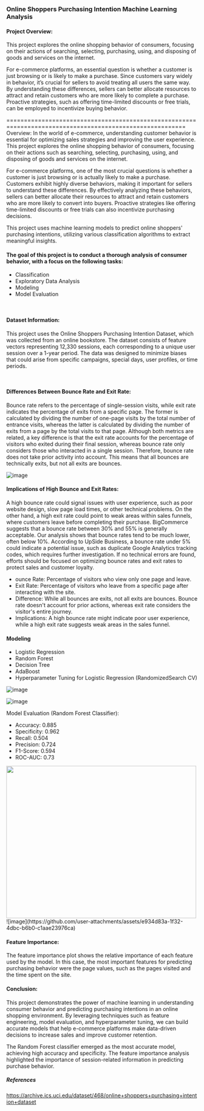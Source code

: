 ### Online Shoppers Purchasing Intention Machine Learning Analysis


#### Project Overview:


This project explores the online shopping behavior of consumers, focusing on their actions of searching, selecting, purchasing, using, and disposing of goods and services on the internet.

For e-commerce platforms, an essential question is whether a customer is just browsing or is likely to make a purchase. Since customers vary widely in behavior, it’s crucial for sellers to avoid treating all users the same way. By understanding these differences, sellers can better allocate resources to attract and retain customers who are more likely to complete a purchase. Proactive strategies, such as offering time-limited discounts or free trials, can be employed to incentivize buying behavior.

=========================================================================================================
Overview: In the world of e-commerce, understanding customer behavior is essential for optimizing sales strategies and improving the user experience. This project explores the online shopping behavior of consumers, focusing on their actions such as searching, selecting, purchasing, using, and disposing of goods and services on the internet.

For e-commerce platforms, one of the most crucial questions is whether a customer is just browsing or is actually likely to make a purchase. Customers exhibit highly diverse behaviors, making it important for sellers to understand these differences. By effectively analyzing these behaviors, sellers can better allocate their resources to attract and retain customers who are more likely to convert into buyers. Proactive strategies like offering time-limited discounts or free trials can also incentivize purchasing decisions.

This project uses machine learning models to predict online shoppers' purchasing intentions, utilizing various classification algorithms to extract meaningful insights.

#### The goal of this project is to conduct a thorough analysis of consumer behavior, with a focus on the following tasks:

+ Classification
+ Exploratory Data Analysis
+ Modeling
+ Model Evaluation
<br>

#### Dataset Information:


This project uses the Online Shoppers Purchasing Intention Dataset, which was collected from an online bookstore. The dataset consists of feature vectors representing 12,330 sessions, each corresponding to a unique user session over a 1-year period. The data was designed to minimize biases that could arise from specific campaigns, special days, user profiles, or time periods.

<br>

#### Differences Between Bounce Rate and Exit Rate:


Bounce rate refers to the percentage of single-session visits, while exit rate indicates the percentage of exits from a specific page. The former is calculated by dividing the number of one-page visits by the total number of entrance visits, whereas the latter is calculated by dividing the number of exits from a page by the total visits to that page. Although both metrics are related, a key difference is that the exit rate accounts for the percentage of visitors who exited during their final session, whereas bounce rate only considers those who interacted in a single session. Therefore, bounce rate does not take prior activity into account. This means that all bounces are technically exits, but not all exits are bounces.

![image](https://github.com/user-attachments/assets/e755470b-afef-4737-86ba-cd1ebba7bb6b)

#### Implications of High Bounce and Exit Rates: 


A high bounce rate could signal issues with user experience, such as poor website design, slow page load times, or other technical problems. On the other hand, a high exit rate could point to weak areas within sales funnels, where customers leave before completing their purchase. BigCommerce suggests that a bounce rate between 30% and 55% is generally acceptable. Our analysis shows that bounce rates tend to be much lower, often below 10%. According to UpSide Business, a bounce rate under 5% could indicate a potential issue, such as duplicate Google Analytics tracking codes, which requires further investigation. If no technical errors are found, efforts should be focused on optimizing bounce rates and exit rates to protect sales and customer loyalty.

+ ounce Rate: Percentage of visitors who view only one page and leave.
+ Exit Rate: Percentage of visitors who leave from a specific page after interacting with the site.
+ Difference: While all bounces are exits, not all exits are bounces. Bounce rate doesn't account for prior actions, whereas exit rate considers the visitor's entire journey.
+ Implications: A high bounce rate might indicate poor user experience, while a high exit rate suggests weak areas in the sales funnel.


#### Modeling
+ Logistic Regression
+ Random Forest
+ Decision Tree
+ AdaBoost
+ Hyperparameter Tuning for Logistic Regression (RandomizedSearch CV)


![image](https://github.com/user-attachments/assets/443870b0-915f-40e2-bcae-c27f1ef8c8c2)



![image](https://github.com/user-attachments/assets/70e09775-7220-46e6-bce8-5e14f6d975cd)

Model Evaluation (Random Forest Classifier):
- Accuracy: 0.885
- Specificity: 0.962
- Recall: 0.504
- Precision: 0.724
- F1-Score: 0.594
- ROC-AUC: 0.73

<img src='https://github.com/user-attachments/assets/e934d83a-1f32-4dbc-b6b0-c1aae23976ca' width='500px' height='400px'>
![image](https://github.com/user-attachments/assets/e934d83a-1f32-4dbc-b6b0-c1aae23976ca)

#### Feature Importance:
The feature importance plot shows the relative importance of each feature used by the model. In this case, the most important features for predicting purchasing behavior were the page values, such as the pages visited and the time spent on the site.

#### Conclusion:
This project demonstrates the power of machine learning in understanding consumer behavior and predicting purchasing intentions in an online shopping environment. By leveraging techniques such as feature engineering, model evaluation, and hyperparameter tuning, we can build accurate models that help e-commerce platforms make data-driven decisions to increase sales and improve customer retention.

The Random Forest classifier emerged as the most accurate model, achieving high accuracy and specificity. The feature importance analysis highlighted the importance of session-related information in predicting purchase behavior.


##### References
https://archive.ics.uci.edu/dataset/468/online+shoppers+purchasing+intention+dataset
